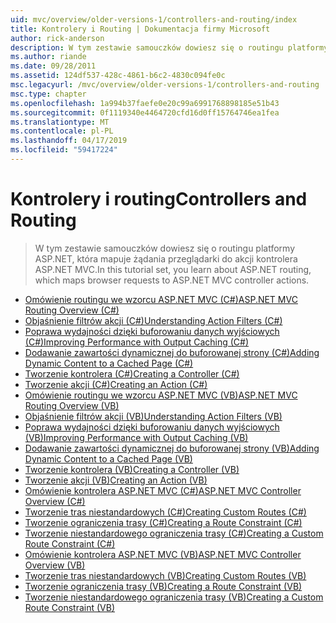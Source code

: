 ```yaml
---
uid: mvc/overview/older-versions-1/controllers-and-routing/index
title: Kontrolery i Routing | Dokumentacja firmy Microsoft
author: rick-anderson
description: W tym zestawie samouczków dowiesz się o routingu platformy ASP.NET, która mapuje żądania przeglądarki do akcji kontrolera ASP.NET MVC.
ms.author: riande
ms.date: 09/28/2011
ms.assetid: 124df537-428c-4861-b6c2-4830c094fe0c
msc.legacyurl: /mvc/overview/older-versions-1/controllers-and-routing
msc.type: chapter
ms.openlocfilehash: 1a994b37faefe0e20c99a6991768898185e51b43
ms.sourcegitcommit: 0f1119340e4464720cfd16d0ff15764746ea1fea
ms.translationtype: MT
ms.contentlocale: pl-PL
ms.lasthandoff: 04/17/2019
ms.locfileid: "59417224"
---
```

# <a name="controllers-and-routing"></a><span data-ttu-id="c43f7-103">Kontrolery i routing</span><span class="sxs-lookup"><span data-stu-id="c43f7-103">Controllers and Routing</span></span>

> <span data-ttu-id="c43f7-104">W tym zestawie samouczków dowiesz się o routingu platformy ASP.NET, która mapuje żądania przeglądarki do akcji kontrolera ASP.NET MVC.</span><span class="sxs-lookup"><span data-stu-id="c43f7-104">In this tutorial set, you learn about ASP.NET routing, which maps browser requests to ASP.NET MVC controller actions.</span></span>


- [<span data-ttu-id="c43f7-105">Omówienie routingu we wzorcu ASP.NET MVC (C#)</span><span class="sxs-lookup"><span data-stu-id="c43f7-105">ASP.NET MVC Routing Overview (C#)</span></span>](asp-net-mvc-routing-overview-cs.md)
- [<span data-ttu-id="c43f7-106">Objaśnienie filtrów akcji (C#)</span><span class="sxs-lookup"><span data-stu-id="c43f7-106">Understanding Action Filters (C#)</span></span>](understanding-action-filters-cs.md)
- [<span data-ttu-id="c43f7-107">Poprawa wydajności dzięki buforowaniu danych wyjściowych (C#)</span><span class="sxs-lookup"><span data-stu-id="c43f7-107">Improving Performance with Output Caching (C#)</span></span>](improving-performance-with-output-caching-cs.md)
- [<span data-ttu-id="c43f7-108">Dodawanie zawartości dynamicznej do buforowanej strony (C#)</span><span class="sxs-lookup"><span data-stu-id="c43f7-108">Adding Dynamic Content to a Cached Page (C#)</span></span>](adding-dynamic-content-to-a-cached-page-cs.md)
- [<span data-ttu-id="c43f7-109">Tworzenie kontrolera (C#)</span><span class="sxs-lookup"><span data-stu-id="c43f7-109">Creating a Controller (C#)</span></span>](creating-a-controller-cs.md)
- [<span data-ttu-id="c43f7-110">Tworzenie akcji (C#)</span><span class="sxs-lookup"><span data-stu-id="c43f7-110">Creating an Action (C#)</span></span>](creating-an-action-cs.md)
- [<span data-ttu-id="c43f7-111">Omówienie routingu we wzorcu ASP.NET MVC (VB)</span><span class="sxs-lookup"><span data-stu-id="c43f7-111">ASP.NET MVC Routing Overview (VB)</span></span>](asp-net-mvc-routing-overview-vb.md)
- [<span data-ttu-id="c43f7-112">Objaśnienie filtrów akcji (VB)</span><span class="sxs-lookup"><span data-stu-id="c43f7-112">Understanding Action Filters (VB)</span></span>](understanding-action-filters-vb.md)
- [<span data-ttu-id="c43f7-113">Poprawa wydajności dzięki buforowaniu danych wyjściowych (VB)</span><span class="sxs-lookup"><span data-stu-id="c43f7-113">Improving Performance with Output Caching (VB)</span></span>](improving-performance-with-output-caching-vb.md)
- [<span data-ttu-id="c43f7-114">Dodawanie zawartości dynamicznej do buforowanej strony (VB)</span><span class="sxs-lookup"><span data-stu-id="c43f7-114">Adding Dynamic Content to a Cached Page (VB)</span></span>](adding-dynamic-content-to-a-cached-page-vb.md)
- [<span data-ttu-id="c43f7-115">Tworzenie kontrolera (VB)</span><span class="sxs-lookup"><span data-stu-id="c43f7-115">Creating a Controller (VB)</span></span>](creating-a-controller-vb.md)
- [<span data-ttu-id="c43f7-116">Tworzenie akcji (VB)</span><span class="sxs-lookup"><span data-stu-id="c43f7-116">Creating an Action (VB)</span></span>](creating-an-action-vb.md)
- [<span data-ttu-id="c43f7-117">Omówienie kontrolera ASP.NET MVC (C#)</span><span class="sxs-lookup"><span data-stu-id="c43f7-117">ASP.NET MVC Controller Overview (C#)</span></span>](aspnet-mvc-controllers-overview-cs.md)
- [<span data-ttu-id="c43f7-118">Tworzenie tras niestandardowych (C#)</span><span class="sxs-lookup"><span data-stu-id="c43f7-118">Creating Custom Routes (C#)</span></span>](creating-custom-routes-cs.md)
- [<span data-ttu-id="c43f7-119">Tworzenie ograniczenia trasy (C#)</span><span class="sxs-lookup"><span data-stu-id="c43f7-119">Creating a Route Constraint (C#)</span></span>](creating-a-route-constraint-cs.md)
- [<span data-ttu-id="c43f7-120">Tworzenie niestandardowego ograniczenia trasy (C#)</span><span class="sxs-lookup"><span data-stu-id="c43f7-120">Creating a Custom Route Constraint (C#)</span></span>](creating-a-custom-route-constraint-cs.md)
- [<span data-ttu-id="c43f7-121">Omówienie kontrolera ASP.NET MVC (VB)</span><span class="sxs-lookup"><span data-stu-id="c43f7-121">ASP.NET MVC Controller Overview (VB)</span></span>](asp-net-mvc-controller-overview-vb.md)
- [<span data-ttu-id="c43f7-122">Tworzenie tras niestandardowych (VB)</span><span class="sxs-lookup"><span data-stu-id="c43f7-122">Creating Custom Routes (VB)</span></span>](creating-custom-routes-vb.md)
- [<span data-ttu-id="c43f7-123">Tworzenie ograniczenia trasy (VB)</span><span class="sxs-lookup"><span data-stu-id="c43f7-123">Creating a Route Constraint (VB)</span></span>](creating-a-route-constraint-vb.md)
- [<span data-ttu-id="c43f7-124">Tworzenie niestandardowego ograniczenia trasy (VB)</span><span class="sxs-lookup"><span data-stu-id="c43f7-124">Creating a Custom Route Constraint (VB)</span></span>](creating-a-custom-route-constraint-vb.md)
